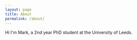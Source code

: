 ```yaml
---
layout: page
title: About
permalink: /about/
---
```


Hi I'm Mark, a 2nd year PhD student at the University of Leeds.
